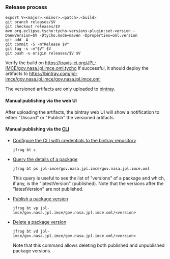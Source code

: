 ### Release process

```shell
export V=<major>.<minor>.<patch>.<build>
git branch releases/$V
git checkout releases/$V
mvn org.eclipse.tycho:tycho-versions-plugin:set-version -DnewVersion=$V -Dtycho.mode=maven -Dproperties=oml.version 
git add -A
git commit -S -m"Release $V"
git tag -s -m"$V" $V
git push -u origin releases/$V $V
```

Verify the build on https://travis-ci.org/JPL-IMCE/gov.nasa.jpl.imce.oml.tycho
If successful, it should deploy the artifacts to https://bintray.com/jpl-imce/gov.nasa.jpl.imce/gov.nasa.jpl.imce.oml

The versioned artifacts are only uploaded to [bintray](https://bintray.com/jpl-imce/gov.nasa.jpl.imce/gov.nasa.jpl.imce.oml).

#### Manual publishing via the web UI

After uploading the artifacts, the bintray web UI will show a notification to either "Discard" or "Publish" the versioned artifacts.

#### Manual publishing via the [CLI](https://www.jfrog.com/getcli/)

- [Configure the CLI with credentials to the bintray repository](https://www.jfrog.com/confluence/display/CLI/CLI+for+JFrog+Bintray#CLIforJFrogBintray-Configuration)

	```
	jfrog bt c
	```
	
- [Query the details of a package](https://www.jfrog.com/confluence/display/CLI/CLI+for+JFrog+Bintray#CLIforJFrogBintray-GettingPackageDetails)

	```
	jfrog bt ps jpl-imce/gov.nasa.jpl.imce/gov.nasa.jpl.imce.oml
	```
	
    This query is useful to see the list of "versions" of a package and which, if any, is the "latestVersion" (published).
    Note that the versions after the "latestVersion" are not published.
    
- [Publish a package version](https://www.jfrog.com/confluence/display/CLI/CLI+for+JFrog+Bintray#CLIforJFrogBintray-PublishingaVersion)

	
	```
	jfrog bt vp jpl-imce/gov.nasa.jpl.imce/gov.nasa.jpl.imce.oml/<version>
	```
	

- [Delete a package version](https://www.jfrog.com/confluence/display/CLI/CLI+for+JFrog+Bintray#CLIforJFrogBintray-DeletingaVersion)

	
	```
	jfrog bt vd jpl-imce/gov.nasa.jpl.imce/gov.nasa.jpl.imce.oml/<version>
	```
	
	Note that this command allows deleting both published and unpublished package versions.
	